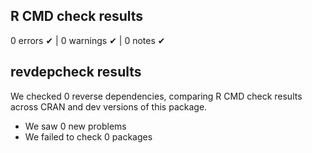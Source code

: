 ## R CMD check results

0 errors ✔ | 0 warnings ✔ | 0 notes ✔

## revdepcheck results

We checked 0 reverse dependencies, comparing R CMD check results across CRAN and dev versions of this package.

 * We saw 0 new problems
 * We failed to check 0 packages
